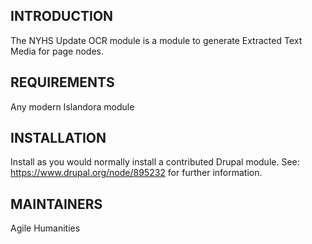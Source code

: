 ## INTRODUCTION

The NYHS Update OCR module is a module to generate Extracted Text Media for page nodes.

## REQUIREMENTS

Any modern Islandora module

## INSTALLATION

Install as you would normally install a contributed Drupal module.
See: https://www.drupal.org/node/895232 for further information.


## MAINTAINERS
Agile Humanities

